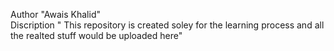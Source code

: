 Author "Awais Khalid"
<br>
Discription " This repository is created soley for the learning process and all the realted stuff would be uploaded here"
